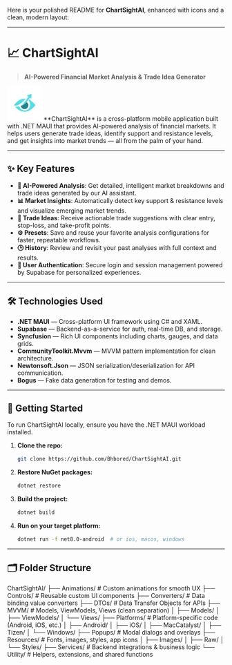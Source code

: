 Here is your polished README for **ChartSightAI**, enhanced with icons and a clean, modern layout:

---

# 📈 ChartSightAI

> **AI-Powered Financial Market Analysis & Trade Idea Generator**

<img src="https://github.com/Bhbored/ChartSightAI/blob/master/ChartSightAI/ScreenShots/logo.png" width="80" height="80">
**ChartSightAI** is a cross-platform mobile application built with .NET MAUI that provides AI-powered analysis of financial markets. It helps users generate trade ideas, identify support and resistance levels, and get insights into market trends — all from the palm of your hand.

---

## ✨ Key Features

- **🤖 AI-Powered Analysis**: Get detailed, intelligent market breakdowns and trade ideas generated by our AI assistant.
- **📊 Market Insights**: Automatically detect key support & resistance levels and visualize emerging market trends.
- **🎯 Trade Ideas**: Receive actionable trade suggestions with clear entry, stop-loss, and take-profit points.
- **⚙️ Presets**: Save and reuse your favorite analysis configurations for faster, repeatable workflows.
- **🕒 History**: Review and revisit your past analyses with full context and results.
- **🔐 User Authentication**: Secure login and session management powered by Supabase for personalized experiences.

---

## 🛠️ Technologies Used

- **.NET MAUI** — Cross-platform UI framework using C# and XAML.
- **Supabase** — Backend-as-a-service for auth, real-time DB, and storage.
- **Syncfusion** — Rich UI components including charts, gauges, and data grids.
- **CommunityToolkit.Mvvm** — MVVM pattern implementation for clean architecture.
- **Newtonsoft.Json** — JSON serialization/deserialization for API communication.
- **Bogus** — Fake data generation for testing and demos.

---

## 🚀 Getting Started

To run ChartSightAI locally, ensure you have the .NET MAUI workload installed.

1. **Clone the repo:**
   ```bash
   git clone https://github.com/Bhbored/ChartSightAI.git
   ```

2. **Restore NuGet packages:**
   ```bash
   dotnet restore
   ```

3. **Build the project:**
   ```bash
   dotnet build
   ```

4. **Run on your target platform:**
   ```bash
   dotnet run -f net8.0-android  # or ios, macos, windows
   ```

---

## 🗂️ Folder Structure

ChartSightAI/
├── Animations/           # Custom animations for smooth UX
├── Controls/             # Reusable custom UI components
├── Converters/           # Data binding value converters
├── DTOs/                 # Data Transfer Objects for APIs
├── MVVM/                 # Models, ViewModels, Views (clean separation)
│   ├── Models/
│   ├── ViewModels/
│   └── Views/
├── Platforms/            # Platform-specific code (Android, iOS, etc.)
│   ├── Android/
│   ├── iOS/
│   ├── MacCatalyst/
│   ├── Tizen/
│   └── Windows/
├── Popups/               # Modal dialogs and overlays
├── Resources/            # Fonts, images, styles, app icons
│   ├── Images/
│   ├── Raw/
│   └── Styles/
├── Services/             # Backend integrations & business logic
└── Utility/              # Helpers, extensions, and shared functions
```


